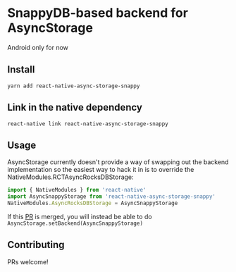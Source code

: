 # SnappyDB-based backend for AsyncStorage

Android only for now

## Install

```
yarn add react-native-async-storage-snappy
```

## Link in the native dependency

```
react-native link react-native-async-storage-snappy
```

## Usage

AsyncStorage currently doesn't provide a way of swapping out the backend implementation so the easiest way to hack it in is to override the NativeModules.RCTAsyncRocksDBStorage:

```js
import { NativeModules } from 'react-native'
import AsyncSnappyStorage from 'react-native-async-storage-snappy'
NativeModules.AsyncRocksDBStorage = AsyncSnappyStorage
```

If this [PR](https://github.com/facebook/react-native/pull/11972) is merged, you will instead be able to do `AsyncStorage.setBackend(AsyncSnappyStorage)`

## Contributing

PRs welcome!
